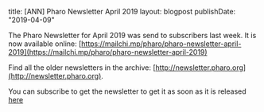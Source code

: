 title: [ANN] Pharo Newsletter April 2019
layout: blogpost
publishDate: "2019-04-09"

The Pharo Newsletter for April 2019 was send to subscribers last week. It is now available online: [https://mailchi.mp/pharo/pharo-newsletter-april-2019](https://mailchi.mp/pharo/pharo-newsletter-april-2019)

Find all the older newsletters in the archive: [http://newsletter.pharo.org](http://newsletter.pharo.org).

You can subscribe to get the newsletter to get it as soon as it is released [here](https://us11.list-manage.com/subscribe?u=6f667565c2569234585a7be77&id=048680a940)